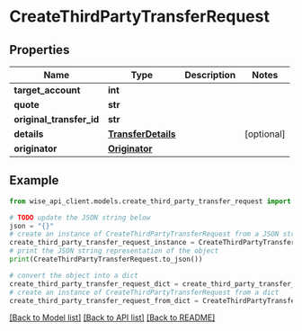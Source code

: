 # CreateThirdPartyTransferRequest


## Properties

Name | Type | Description | Notes
------------ | ------------- | ------------- | -------------
**target_account** | **int** |  | 
**quote** | **str** |  | 
**original_transfer_id** | **str** |  | 
**details** | [**TransferDetails**](TransferDetails.md) |  | [optional] 
**originator** | [**Originator**](Originator.md) |  | 

## Example

```python
from wise_api_client.models.create_third_party_transfer_request import CreateThirdPartyTransferRequest

# TODO update the JSON string below
json = "{}"
# create an instance of CreateThirdPartyTransferRequest from a JSON string
create_third_party_transfer_request_instance = CreateThirdPartyTransferRequest.from_json(json)
# print the JSON string representation of the object
print(CreateThirdPartyTransferRequest.to_json())

# convert the object into a dict
create_third_party_transfer_request_dict = create_third_party_transfer_request_instance.to_dict()
# create an instance of CreateThirdPartyTransferRequest from a dict
create_third_party_transfer_request_from_dict = CreateThirdPartyTransferRequest.from_dict(create_third_party_transfer_request_dict)
```
[[Back to Model list]](../README.md#documentation-for-models) [[Back to API list]](../README.md#documentation-for-api-endpoints) [[Back to README]](../README.md)


